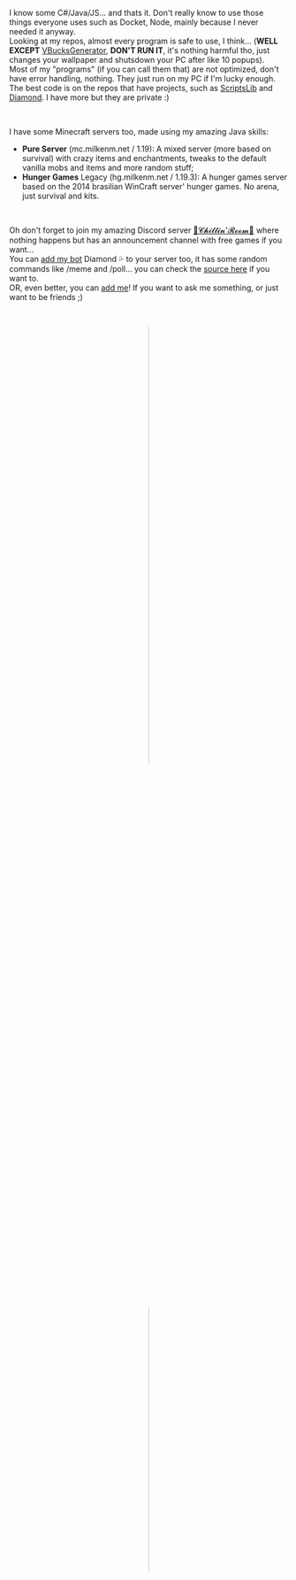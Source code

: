 I know some C#/Java/JS... and thats it. Don't really know to use those things everyone uses such as Docket, Node, mainly because I never needed it anyway.
<br/>
Looking at my repos, almost every program is safe to use, I think... (<b>WELL EXCEPT</b> <a href="https://github.com/Milkenm/VBucksGenerator">VBucksGenerator</a>, <b>DON'T RUN IT</b>, it's nothing harmful tho, just changes your wallpaper and shutsdown your PC after like 10 popups).
<br/>
Most of my "programs" (if you can call them that) are not optimized, don't have error handling, nothing. They just run on my PC if I'm lucky enough. The best code is on the repos that have projects, such as [ScriptsLib](https://github.com/Milkenm/ScriptsLib) and [Diamond](https://github.com/Milkenm/Diamond). I have more but they are private :)
<!-- Minecraft --><br/>
I have some Minecraft servers too, made using my amazing Java skills:
* **Pure Server** (mc.milkenm.net / 1.19): A mixed server (more based on survival) with crazy items and enchantments, tweaks to the default vanilla mobs and items and more random stuff;
* **Hunger Games** Legacy (hg.milkenm.net / 1.19.3): A hunger games server based on the 2014 brasilian WinCraft server' hunger games. No arena, just survival and kits.
<!-- Discord --><br/>
Oh don't forget to join my amazing Discord server <a href="https://discord.gg/xRyvAps">🎀𝓒𝓱𝓲𝓵𝓵𝓲𝓷'𝓡𝓸𝓸𝓶🎀</a> where nothing happens but has an announcement channel with free games if you want...<br/>
You can <a href="https://discord.com/api/oauth2/authorize?client_id=456022260063404033&permissions=8&scope=applications.commands%20bot">add my bot</a> Diamond 💦 to your server too, it has some random commands like /meme and /poll... you can check the <a href="https://github.com/Milkenm/Diamond">source here</a> if you want to.<br/>
OR, even better, you can <a href="https://discordapp.com/users/222114807887691777">add me</a>! If you want to ask me something, or just want to be friends ;)<br/>
<!-- Images --><br/>
<div align="center">
	<p style="width: 1px">
		<!-- Statistics (it shows my code is B-, probably should hide this) -->
		<img src="https://github-readme-stats.vercel.app/api?username=Milkenm&bg_color=55,c24848,904e95&title_color=fff&text_color=fff&show_icons=true&count_private=true&icon_color=bbb" width="45%"/>
		<!-- a little space -->
		&nbsp;
		<!-- Discord Status -->
		<img src="https://lanyard-profile-readme.vercel.app/api/222114807887691777?&bg=984D88" width="35%"/>
	</p>
</div>
